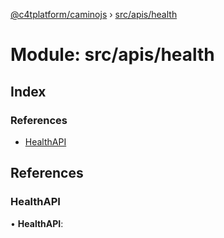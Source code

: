 [@c4tplatform/caminojs](../api.md) › [src/apis/health](src_apis_health.md)

# Module: src/apis/health

## Index

### References

* [HealthAPI](src_apis_health.md#healthapi)

## References

###  HealthAPI

• **HealthAPI**:
